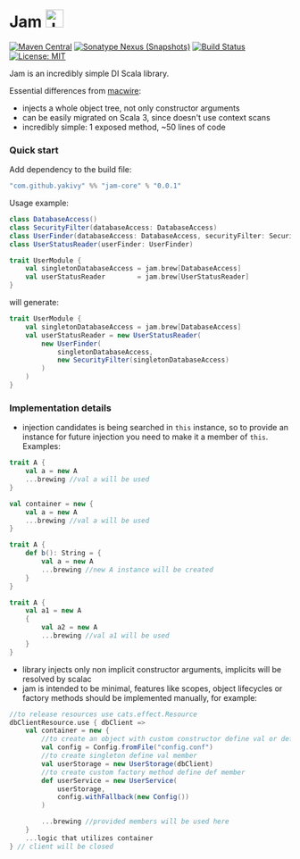 # Jam <img src="https://www.svgrepo.com/show/128194/jam.svg" height="32px" alt="Jam" />
[![Maven Central](https://img.shields.io/maven-central/v/com.github.yakivy/jam-core_2.13.svg)](https://mvnrepository.com/search?q=jam)
[![Sonatype Nexus (Snapshots)](https://img.shields.io/nexus/s/https/oss.sonatype.org/com.github.yakivy/jam-core_2.13.svg)](https://oss.sonatype.org/content/repositories/snapshots/com/github/yakivy/jam-core_2.13/)
[![Build Status](https://travis-ci.com/yakivy/jam.svg?branch=master)](https://travis-ci.com/yakivy/jam)
[![License: MIT](https://img.shields.io/badge/License-MIT-yellow.svg)](https://opensource.org/licenses/MIT)

Jam is an incredibly simple DI Scala library.

Essential differences from [macwire](https://github.com/softwaremill/macwire):
- injects a whole object tree, not only constructor arguments
- can be easily migrated on Scala 3, since doesn't use context scans
- incredibly simple: 1 exposed method, ~50 lines of code

### Quick start
Add dependency to the build file:
```scala
"com.github.yakivy" %% "jam-core" % "0.0.1"
```
Usage example:
```scala
class DatabaseAccess()
class SecurityFilter(databaseAccess: DatabaseAccess)
class UserFinder(databaseAccess: DatabaseAccess, securityFilter: SecurityFilter)
class UserStatusReader(userFinder: UserFinder)

trait UserModule {
    val singletonDatabaseAccess = jam.brew[DatabaseAccess]
    val userStatusReader        = jam.brew[UserStatusReader]
}
```
will generate:
```scala
trait UserModule {
    val singletonDatabaseAccess = jam.brew[DatabaseAccess]
    val userStatusReader = new UserStatusReader(
        new UserFinder(
            singletonDatabaseAccess,
            new SecurityFilter(singletonDatabaseAccess)
        )
    )
}
```
### Implementation details 

- injection candidates is being searched in `this` instance, so to provide an instance for future injection you need to make it a member of `this`. Examples:
```scala
trait A {
    val a = new A
    ...brewing //val a will be used
}

val container = new {
    val a = new A
    ...brewing //val a will be used
}

trait A {
    def b(): String = {
        val a = new A
        ...brewing //new A instance will be created
    }
}

trait A {
    val a1 = new A
    {
        val a2 = new A
        ...brewing //val a1 will be used
    }
}
```
- library injects only non implicit constructor arguments, implicits will be resolved by scalac
- jam is intended to be minimal, features like scopes, object lifecycles or factory methods should be implemented manually, for example:
```scala
//to release resources use cats.effect.Resource
dbClientResource.use { dbClient =>
    val container = new {
        //to create an object with custom constructor define val or def member
        val config = Config.fromFile("config.conf")
        //to create singleton define val member
        val userStorage = new UserStorage(dbClient)
        //to create custom factory method define def member
        def userService = new UserService(
            userStorage,
            config.withFallback(new Config())
        )

        ...brewing //provided members will be used here
    }
    ...logic that utilizes container
} // client will be closed
```
